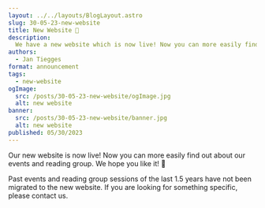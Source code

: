 ```yaml
---
layout: ../../layouts/BlogLayout.astro
slug: 30-05-23-new-website
title: New Website 🎉
description: 
  We have a new website which is now live! Now you can more easily find out about our events and reading group.
authors:
  - Jan Tiegges
format: announcement
tags:
  - new-website
ogImage: 
  src: /posts/30-05-23-new-website/ogImage.jpg
  alt: new website
banner: 
  src: /posts/30-05-23-new-website/banner.jpg
  alt: new website
published: 05/30/2023
---
```


Our new website is now live! Now you can more easily find out about our events and reading group. We hope you like it! 🎉

Past events and reading group sessions of the last 1.5 years have not been migrated to the new website. If you are looking for something specific, please contact us.